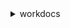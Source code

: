 <details>

<summary>
workdocs
</summary>

- <details><summary>abort-document-version-upload</summary>

  * --authentication-token
  * --document-id
  * --version-id
  * --cli-input-json
  * --cli-input-yaml
  * --generate-cli-skeleton


- <details><summary>activate-user</summary>

  * --user-id
  * --authentication-token
  * --cli-input-json
  * --cli-input-yaml
  * --generate-cli-skeleton


- <details><summary>add-resource-permissions</summary>

  * --authentication-token
  * --resource-id
  * --principals
  * --notification-options
  * --cli-input-json
  * --cli-input-yaml
  * --generate-cli-skeleton


- <details><summary>create-comment</summary>

  * --authentication-token
  * --document-id
  * --version-id
  * --parent-id
  * --thread-id
  * --text
  * --visibility
  * --notify-collaborators
  * --no-notify-collaborators
  * --cli-input-json
  * --cli-input-yaml
  * --generate-cli-skeleton


- <details><summary>create-custom-metadata</summary>

  * --authentication-token
  * --resource-id
  * --version-id
  * --custom-metadata
  * --cli-input-json
  * --cli-input-yaml
  * --generate-cli-skeleton


- <details><summary>create-folder</summary>

  * --authentication-token
  * --name
  * --parent-folder-id
  * --cli-input-json
  * --cli-input-yaml
  * --generate-cli-skeleton


- <details><summary>create-labels</summary>

  * --resource-id
  * --labels
  * --authentication-token
  * --cli-input-json
  * --cli-input-yaml
  * --generate-cli-skeleton


- <details><summary>create-notification-subscription</summary>

  * --organization-id
  * --protocol
  * --subscription-type
  * --notification-endpoint
  * --cli-input-json
  * --cli-input-yaml
  * --generate-cli-skeleton


- <details><summary>create-user</summary>

  * --organization-id
  * --username
  * --email-address
  * --given-name
  * --surname
  * --password
  * --time-zone-id
  * --storage-rule
  * --authentication-token
  * --cli-input-json
  * --cli-input-yaml
  * --generate-cli-skeleton


- <details><summary>deactivate-user</summary>

  * --user-id
  * --authentication-token
  * --cli-input-json
  * --cli-input-yaml
  * --generate-cli-skeleton


- <details><summary>delete-comment</summary>

  * --authentication-token
  * --document-id
  * --version-id
  * --comment-id
  * --cli-input-json
  * --cli-input-yaml
  * --generate-cli-skeleton


- <details><summary>delete-custom-metadata</summary>

  * --authentication-token
  * --resource-id
  * --version-id
  * --keys
  * --delete-all
  * --no-delete-all
  * --cli-input-json
  * --cli-input-yaml
  * --generate-cli-skeleton


- <details><summary>delete-document</summary>

  * --authentication-token
  * --document-id
  * --cli-input-json
  * --cli-input-yaml
  * --generate-cli-skeleton


- <details><summary>delete-folder</summary>

  * --authentication-token
  * --folder-id
  * --cli-input-json
  * --cli-input-yaml
  * --generate-cli-skeleton


- <details><summary>delete-folder-contents</summary>

  * --authentication-token
  * --folder-id
  * --cli-input-json
  * --cli-input-yaml
  * --generate-cli-skeleton


- <details><summary>delete-labels</summary>

  * --resource-id
  * --authentication-token
  * --labels
  * --delete-all
  * --no-delete-all
  * --cli-input-json
  * --cli-input-yaml
  * --generate-cli-skeleton


- <details><summary>delete-notification-subscription</summary>

  * --subscription-id
  * --organization-id
  * --cli-input-json
  * --cli-input-yaml
  * --generate-cli-skeleton


- <details><summary>delete-user</summary>

  * --authentication-token
  * --user-id
  * --cli-input-json
  * --cli-input-yaml
  * --generate-cli-skeleton


- <details><summary>describe-activities</summary>

  * --authentication-token
  * --start-time
  * --end-time
  * --organization-id
  * --activity-types
  * --resource-id
  * --user-id
  * --include-indirect-activities
  * --no-include-indirect-activities
  * --cli-input-json
  * --cli-input-yaml
  * --starting-token
  * --page-size
  * --max-items
  * --generate-cli-skeleton


- <details><summary>describe-comments</summary>

  * --authentication-token
  * --document-id
  * --version-id
  * --cli-input-json
  * --cli-input-yaml
  * --starting-token
  * --page-size
  * --max-items
  * --generate-cli-skeleton


- <details><summary>describe-document-versions</summary>

  * --authentication-token
  * --document-id
  * --include
  * --fields
  * --cli-input-json
  * --cli-input-yaml
  * --starting-token
  * --page-size
  * --max-items
  * --generate-cli-skeleton


- <details><summary>describe-folder-contents</summary>

  * --authentication-token
  * --folder-id
  * --sort
  * --order
  * --type
  * --include
  * --cli-input-json
  * --cli-input-yaml
  * --starting-token
  * --page-size
  * --max-items
  * --generate-cli-skeleton


- <details><summary>describe-groups</summary>

  * --authentication-token
  * --search-query
  * --organization-id
  * --cli-input-json
  * --cli-input-yaml
  * --starting-token
  * --page-size
  * --max-items
  * --generate-cli-skeleton


- <details><summary>describe-notification-subscriptions</summary>

  * --organization-id
  * --cli-input-json
  * --cli-input-yaml
  * --starting-token
  * --page-size
  * --max-items
  * --generate-cli-skeleton


- <details><summary>describe-resource-permissions</summary>

  * --authentication-token
  * --resource-id
  * --principal-id
  * --cli-input-json
  * --cli-input-yaml
  * --starting-token
  * --page-size
  * --max-items
  * --generate-cli-skeleton


- <details><summary>describe-root-folders</summary>

  * --authentication-token
  * --cli-input-json
  * --cli-input-yaml
  * --starting-token
  * --page-size
  * --max-items
  * --generate-cli-skeleton


- <details><summary>describe-users</summary>

  * --authentication-token
  * --organization-id
  * --user-ids
  * --include
  * --order
  * --sort
  * --fields
  * --user-query
  * --cli-input-json
  * --cli-input-yaml
  * --starting-token
  * --page-size
  * --max-items
  * --generate-cli-skeleton


- <details><summary>get-current-user</summary>

  * --authentication-token
  * --cli-input-json
  * --cli-input-yaml
  * --generate-cli-skeleton


- <details><summary>get-document</summary>

  * --authentication-token
  * --document-id
  * --include-custom-metadata
  * --no-include-custom-metadata
  * --cli-input-json
  * --cli-input-yaml
  * --generate-cli-skeleton


- <details><summary>get-document-path</summary>

  * --authentication-token
  * --document-id
  * --limit
  * --fields
  * --marker
  * --cli-input-json
  * --cli-input-yaml
  * --generate-cli-skeleton


- <details><summary>get-document-version</summary>

  * --authentication-token
  * --document-id
  * --version-id
  * --fields
  * --include-custom-metadata
  * --no-include-custom-metadata
  * --cli-input-json
  * --cli-input-yaml
  * --generate-cli-skeleton


- <details><summary>get-folder</summary>

  * --authentication-token
  * --folder-id
  * --include-custom-metadata
  * --no-include-custom-metadata
  * --cli-input-json
  * --cli-input-yaml
  * --generate-cli-skeleton


- <details><summary>get-folder-path</summary>

  * --authentication-token
  * --folder-id
  * --limit
  * --fields
  * --marker
  * --cli-input-json
  * --cli-input-yaml
  * --generate-cli-skeleton


- <details><summary>get-resources</summary>

  * --authentication-token
  * --user-id
  * --collection-type
  * --limit
  * --marker
  * --cli-input-json
  * --cli-input-yaml
  * --generate-cli-skeleton


- <details><summary>help</summary>

  * 


- <details><summary>initiate-document-version-upload</summary>

  * --authentication-token
  * --id
  * --name
  * --content-created-timestamp
  * --content-modified-timestamp
  * --content-type
  * --document-size-in-bytes
  * --parent-folder-id
  * --cli-input-json
  * --cli-input-yaml
  * --generate-cli-skeleton


- <details><summary>remove-all-resource-permissions</summary>

  * --authentication-token
  * --resource-id
  * --cli-input-json
  * --cli-input-yaml
  * --generate-cli-skeleton


- <details><summary>remove-resource-permission</summary>

  * --authentication-token
  * --resource-id
  * --principal-id
  * --principal-type
  * --cli-input-json
  * --cli-input-yaml
  * --generate-cli-skeleton


- <details><summary>update-document</summary>

  * --authentication-token
  * --document-id
  * --name
  * --parent-folder-id
  * --resource-state
  * --cli-input-json
  * --cli-input-yaml
  * --generate-cli-skeleton


- <details><summary>update-document-version</summary>

  * --authentication-token
  * --document-id
  * --version-id
  * --version-status
  * --cli-input-json
  * --cli-input-yaml
  * --generate-cli-skeleton


- <details><summary>update-folder</summary>

  * --authentication-token
  * --folder-id
  * --name
  * --parent-folder-id
  * --resource-state
  * --cli-input-json
  * --cli-input-yaml
  * --generate-cli-skeleton


- <details><summary>update-user</summary>

  * --authentication-token
  * --user-id
  * --given-name
  * --surname
  * --type
  * --storage-rule
  * --time-zone-id
  * --locale
  * --grant-poweruser-privileges
  * --cli-input-json
  * --cli-input-yaml
  * --generate-cli-skeleton


</details>


